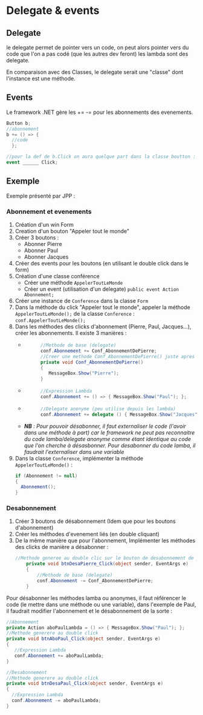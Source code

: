 # Delegate & events

## Delegate
le delegate permet de pointer vers un code, on peut alors pointer vers du code que l'on a pas codé (que les autres dev feront) les lambda sont des delegate. 

En comparaison avec des Classes, le delegate serait une "classe" dont l'instance est une méthode.

## Events
Le framework .NET gère les += -= pour les abonnements des evenements.
```` C#
Button b; 
//abonnement
b += () => {
  //code
  }; 

//pour la def de b.Click on aura quelque part dans la classe boutton :
event ______ Click;
````

## Exemple
Exemple présenté par JPP :

### Abonnement et evenements
1. Création d'un win Form
1. Creation d'un bouton "Appeler tout le monde"
1. Créer 3 boutons :
    * Abonner Pierre
    * Abonner Paul
    * Abonner Jacques
1. Créer des events pour les boutons (en utilisant le double click dans le form)
1. Création d'une classe conférence
    * Créer une méthode ``AppelerToutLeMonde``
    * Créer un event (utilisation d'un delegate) ``public event Action Abonnement;``
1. Créer une instance de ``Conference`` dans la classe ``Form``
1. Dans la méthode du click "Appeler tout le monde", appeler la méthode ``AppelerToutLeMonde();`` de la classe ``Conference`` : ``conf.AppelerToutLeMonde();``
1. Dans les méthodes des clicks d'abonnement (Pierre, Paul, Jacques...), créer les abonnements. Il existe 3 manières :
    * ````C#
            //Methode de base (delegate)
            conf.Abonnement += Conf_AbonnementDePierre; 
            //Creer une methode Conf_AbonnementDePierre() juste apres la methode du click
            private void Conf_AbonnementDePierre()
            {
               MessageBox.Show("Pierre");
            }
      ````
    * ````C#
            //Expression Lambda
            conf.Abonnement += () => { MessageBox.Show("Paul"); };
      ````
    * ````C#
            //Delegate anonyme (peu utilise depuis les lambda)
            conf.Abonnement += delegate () { MessageBox.Show("Jacques"); };
      ````
    * _**NB** : Pour pouvoir désabonner, il faut externaliser le code (l'avoir dans une méthode à part) car le framework ne peut pas reconnaitre du code lamba/delegate anonyme comme étant identique au code que l'on cherche à désasbonner. Pour desabonner du code lamba, il faudrait l'externaliser dans une variable_
1. Dans la classe ``Conference``, implémenter la méthode ``AppelerToutLeMonde()`` :
    ````C#
    if (Abonnement != null)
    {
      Abonnement();
    }
    ````

### Desabonnement

1. Créer 3 boutons de désabonnement (Idem que pour les boutons d'abonnement)
1. Créer les méthodes d'evenement liés (en double cliquant)
1. De la même manière que pour l'abonnement, Implémenter les méthodes des clicks de manière a désabonner :
    ````C#
    //Methode generee au double clic sur le bouton de desabonnement de pierre
        private void btnDesaPierre_Click(object sender, EventArgs e)
        {
            //Methode de base (delegate)
            conf.Abonnement -= Conf_AbonnementDePierre;
        }
    ````
Pour désabonner les méthodes lamba ou anonymes, il faut référencer le code (le mettre dans une méthode ou une variable), dans l'exemple de Paul, il faudrait modifier l'abonnement et le désabonnement de la sorte :
````C#
//Abonnement
private Action aboPaulLambda = () => { MessageBox.Show("Paul"); };
//Methode generere au double click
private void btnAboPaul_Click(object sender, EventArgs e)
{
   //Expression Lambda
   conf.Abonnement += aboPaulLambda;
}

//Desabonnement 
//Methode generere au double click
private void btnDesaPaul_Click(object sender, EventArgs e)
{
  //Expression Lambda
  conf.Abonnement -= aboPaulLambda;
}
````


